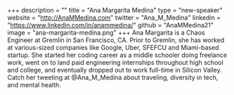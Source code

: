 +++
description = ""
title = "Ana Margarita Medina"
type = "new-speaker"
website = "http://AnaMMedina.com"
twitter = "Ana_M_Medina"
linkedin = "https://www.linkedin.com/in/anammedina/"
github = "AnaMMedina21"
image = "ana-margarita-medina.png"
+++
Ana Margarita is a Chaos Engineer at Gremlin in San Francisco, CA. Prior to Gremlin, she has worked at various-sized companies like Google, Uber, SFEFCU and Miami-based startup. She started her coding career as a middle schooler doing freelance work, went on to land paid engineering internships throughout high school and college, and eventually dropped out to work full-time in Silicon Valley. Catch her tweeting at @Ana_M_Medina about traveling, diversity in tech, and mental health.